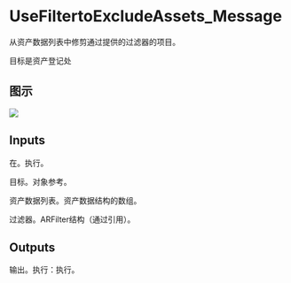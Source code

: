 # UseFiltertoExcludeAssets_Message

从资产数据列表中修剪通过提供的过滤器的项目。

目标是资产登记处

## 图示

![]($-20221218-18011581.png)

## Inputs

在。执行。

目标。对象参考。

资产数据列表。资产数据结构的数组。

过滤器。ARFilter结构（通过引用）。 

## Outputs

输出。执行：执行。
